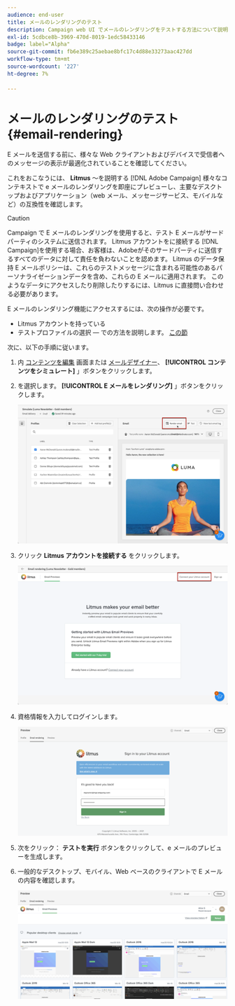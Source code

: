 ```yaml
---
audience: end-user
title: メールのレンダリングのテスト
description: Campaign web UI でメールのレンダリングをテストする方法について説明します
exl-id: 5cdbce8b-3969-470d-8019-1edc58433146
badge: label="Alpha"
source-git-commit: fb6e389c25aebae8bfc17c4d88e33273aac427dd
workflow-type: tm+mt
source-wordcount: '227'
ht-degree: 7%

---
```



# メールのレンダリングのテスト {#email-rendering}

E メールを送信する前に、様々な Web クライアントおよびデバイスで受信者へのメッセージの表示が最適化されていることを確認してください。

これをおこなうには、 **Litmus** ～を説明する [!DNL Adobe Campaign] 様々なコンテキストで e メールのレンダリングを即座にプレビューし、主要なデスクトップおよびアプリケーション（web メール、メッセージサービス、モバイルなど）の互換性を確認します。

>[!CAUTION]
>
>Campaign で E メールのレンダリングを使用すると、テスト E メールがサードパーティのシステムに送信されます。 Litmus アカウントをに接続する [!DNL Campaign]を使用する場合、お客様は、Adobeがそのサードパーティに送信するすべてのデータに対して責任を負わないことを認めます。 Litmus のデータ保持 E メールポリシーは、これらのテストメッセージに含まれる可能性のあるパーソナライゼーションデータを含め、これらの E メールに適用されます。 このようなデータにアクセスしたり削除したりするには、Litmus に直接問い合わせる必要があります。

E メールのレンダリング機能にアクセスするには、次の操作が必要です。

* Litmus アカウントを持っている
* テストプロファイルの選択 — での方法を説明します。 [この節](preview-content.md)

次に、以下の手順に従います。

1. 内 [コンテンツを編集](../content/edit-content.md) 画面または [メールデザイナー](../content/get-started-email-designer.md)、 **[!UICONTROL コンテンツをシミュレート]** 」ボタンをクリックします。

1. を選択します。 **[!UICONTROL E メールをレンダリング]** 」ボタンをクリックします。

   ![](assets/simulate-rendering-button.png)

1. クリック **Litmus アカウントを接続する** をクリックします。

   ![](assets/simulate-rendering-litmus.png)

1. 資格情報を入力してログインします。

   ![](assets/simulate-rendering-credentials.png)

1. 次をクリック： **テストを実行** ボタンをクリックして、e メールのプレビューを生成します。

1. 一般的なデスクトップ、モバイル、Web ベースのクライアントで E メールの内容を確認します。

   ![](assets/simulate-rendering-previews.png)

<!--
TO CHECK IF user is directed to Litmus or if the email rendering is shown directly in the Campaign UI.

CONTENT ABOVE COPIED FROM AJO

If not redirecting to Litmus:

To test the email rendering, follow these steps:

1. Access the email content creation screen, then click **[!UICONTROL Simulate content]**.

1. Click the **[!UICONTROL Render email]** button.

    The left pane provides various desktop, mobile and web-based email clients. Select the desired email client to display a preview of your email in the right pane. 

    ![](assets/render-context.png)

    >[!NOTE]
    >
    >The email clients list provides a sample of the major mail clients. Additional email clients are available from the filter button next to the top search bar.

 -->
